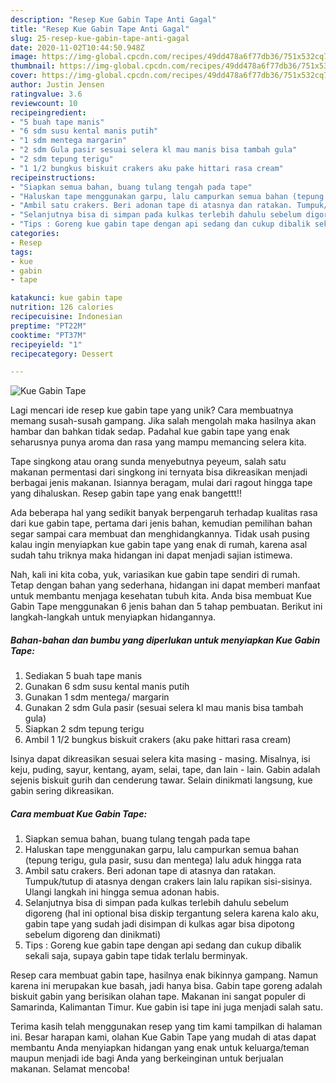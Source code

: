 ```yaml
---
description: "Resep Kue Gabin Tape Anti Gagal"
title: "Resep Kue Gabin Tape Anti Gagal"
slug: 25-resep-kue-gabin-tape-anti-gagal
date: 2020-11-02T10:44:50.948Z
image: https://img-global.cpcdn.com/recipes/49dd478a6f77db36/751x532cq70/kue-gabin-tape-foto-resep-utama.jpg
thumbnail: https://img-global.cpcdn.com/recipes/49dd478a6f77db36/751x532cq70/kue-gabin-tape-foto-resep-utama.jpg
cover: https://img-global.cpcdn.com/recipes/49dd478a6f77db36/751x532cq70/kue-gabin-tape-foto-resep-utama.jpg
author: Justin Jensen
ratingvalue: 3.6
reviewcount: 10
recipeingredient:
- "5 buah tape manis"
- "6 sdm susu kental manis putih"
- "1 sdm mentega margarin"
- "2 sdm Gula pasir sesuai selera kl mau manis bisa tambah gula"
- "2 sdm tepung terigu"
- "1 1/2 bungkus biskuit crakers aku pake hittari rasa cream"
recipeinstructions:
- "Siapkan semua bahan, buang tulang tengah pada tape"
- "Haluskan tape menggunakan garpu, lalu campurkan semua bahan (tepung terigu, gula pasir, susu dan mentega) lalu aduk hingga rata"
- "Ambil satu crakers. Beri adonan tape di atasnya dan ratakan. Tumpuk/tutup di atasnya dengan crakers lain lalu rapikan sisi-sisinya. Ulangi langkah ini hingga semua adonan habis."
- "Selanjutnya bisa di simpan pada kulkas terlebih dahulu sebelum digoreng (hal ini optional bisa diskip tergantung selera karena kalo aku, gabin tape yang sudah jadi disimpan di kulkas agar bisa dipotong sebelum digoreng dan dinikmati)"
- "Tips : Goreng kue gabin tape dengan api sedang dan cukup dibalik sekali saja, supaya gabin tape tidak terlalu berminyak."
categories:
- Resep
tags:
- kue
- gabin
- tape

katakunci: kue gabin tape 
nutrition: 126 calories
recipecuisine: Indonesian
preptime: "PT22M"
cooktime: "PT37M"
recipeyield: "1"
recipecategory: Dessert

---
```



![Kue Gabin Tape](https://img-global.cpcdn.com/recipes/49dd478a6f77db36/751x532cq70/kue-gabin-tape-foto-resep-utama.jpg)

Lagi mencari ide resep kue gabin tape yang unik? Cara membuatnya memang susah-susah gampang. Jika salah mengolah maka hasilnya akan hambar dan bahkan tidak sedap. Padahal kue gabin tape yang enak seharusnya punya aroma dan rasa yang mampu memancing selera kita.

Tape singkong atau orang sunda menyebutnya peyeum, salah satu makanan permentasi dari singkong ini ternyata bisa dikreasikan menjadi berbagai jenis makanan. Isiannya beragam, mulai dari ragout hingga tape yang dihaluskan. Resep gabin tape yang enak bangettt!!

Ada beberapa hal yang sedikit banyak berpengaruh terhadap kualitas rasa dari kue gabin tape, pertama dari jenis bahan, kemudian pemilihan bahan segar sampai cara membuat dan menghidangkannya. Tidak usah pusing kalau ingin menyiapkan kue gabin tape yang enak di rumah, karena asal sudah tahu triknya maka hidangan ini dapat menjadi sajian istimewa.


Nah, kali ini kita coba, yuk, variasikan kue gabin tape sendiri di rumah. Tetap dengan bahan yang sederhana, hidangan ini dapat memberi manfaat untuk membantu menjaga kesehatan tubuh kita. Anda bisa membuat Kue Gabin Tape menggunakan 6 jenis bahan dan 5 tahap pembuatan. Berikut ini langkah-langkah untuk menyiapkan hidangannya.

<!--inarticleads1-->

##### Bahan-bahan dan bumbu yang diperlukan untuk menyiapkan Kue Gabin Tape:

1. Sediakan 5 buah tape manis
1. Gunakan 6 sdm susu kental manis putih
1. Gunakan 1 sdm mentega/ margarin
1. Gunakan 2 sdm Gula pasir (sesuai selera kl mau manis bisa tambah gula)
1. Siapkan 2 sdm tepung terigu
1. Ambil 1 1/2 bungkus biskuit crakers (aku pake hittari rasa cream)


Isinya dapat dikreasikan sesuai selera kita masing - masing. Misalnya, isi keju, puding, sayur, kentang, ayam, selai, tape, dan lain - lain. Gabin adalah sejenis biskuit gurih dan cenderung tawar. Selain dinikmati langsung, kue gabin sering dikreasikan. 

<!--inarticleads2-->

##### Cara membuat Kue Gabin Tape:

1. Siapkan semua bahan, buang tulang tengah pada tape
1. Haluskan tape menggunakan garpu, lalu campurkan semua bahan (tepung terigu, gula pasir, susu dan mentega) lalu aduk hingga rata
1. Ambil satu crakers. Beri adonan tape di atasnya dan ratakan. Tumpuk/tutup di atasnya dengan crakers lain lalu rapikan sisi-sisinya. Ulangi langkah ini hingga semua adonan habis.
1. Selanjutnya bisa di simpan pada kulkas terlebih dahulu sebelum digoreng (hal ini optional bisa diskip tergantung selera karena kalo aku, gabin tape yang sudah jadi disimpan di kulkas agar bisa dipotong sebelum digoreng dan dinikmati)
1. Tips : Goreng kue gabin tape dengan api sedang dan cukup dibalik sekali saja, supaya gabin tape tidak terlalu berminyak.


Resep cara membuat gabin tape, hasilnya enak bikinnya gampang. Namun karena ini merupakan kue basah, jadi hanya bisa. Gabin tape goreng adalah biskuit gabin yang berisikan olahan tape. Makanan ini sangat populer di Samarinda, Kalimantan Timur. Kue gabin isi tape ini juga menjadi salah satu. 

Terima kasih telah menggunakan resep yang tim kami tampilkan di halaman ini. Besar harapan kami, olahan Kue Gabin Tape yang mudah di atas dapat membantu Anda menyiapkan hidangan yang enak untuk keluarga/teman maupun menjadi ide bagi Anda yang berkeinginan untuk berjualan makanan. Selamat mencoba!
